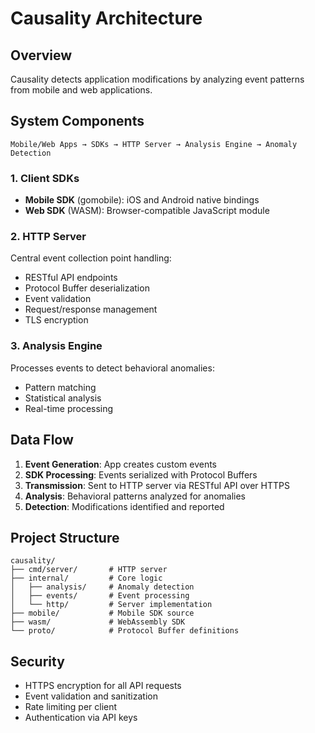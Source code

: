 # Causality Architecture

## Overview

Causality detects application modifications by analyzing event patterns from mobile and web applications.

## System Components

```
Mobile/Web Apps → SDKs → HTTP Server → Analysis Engine → Anomaly Detection
```

### 1. Client SDKs

- **Mobile SDK** (gomobile): iOS and Android native bindings
- **Web SDK** (WASM): Browser-compatible JavaScript module

### 2. HTTP Server

Central event collection point handling:
- RESTful API endpoints
- Protocol Buffer deserialization
- Event validation
- Request/response management
- TLS encryption

### 3. Analysis Engine

Processes events to detect behavioral anomalies:
- Pattern matching
- Statistical analysis
- Real-time processing

## Data Flow

1. **Event Generation**: App creates custom events
2. **SDK Processing**: Events serialized with Protocol Buffers
3. **Transmission**: Sent to HTTP server via RESTful API over HTTPS
4. **Analysis**: Behavioral patterns analyzed for anomalies
5. **Detection**: Modifications identified and reported

## Project Structure

```
causality/
├── cmd/server/       # HTTP server
├── internal/         # Core logic
│   ├── analysis/     # Anomaly detection
│   ├── events/       # Event processing
│   └── http/         # Server implementation
├── mobile/           # Mobile SDK source
├── wasm/             # WebAssembly SDK
└── proto/            # Protocol Buffer definitions
```

## Security

- HTTPS encryption for all API requests
- Event validation and sanitization
- Rate limiting per client
- Authentication via API keys